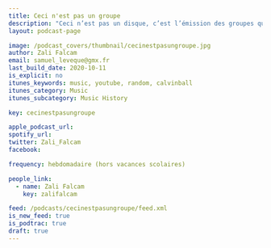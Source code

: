```yaml
---
title: Ceci n'est pas un groupe
description: "Ceci n’est pas un disque, c’est l’émission des groupes qui n’existent pas tout à fait. Artistes imaginaires entendus dans des fictions ayant par la suite enregistré des vrais disques, canulars musicaux et autres doubleurs prêtant leurs voix à des idoles de la chanson : ils sont tous et toutes réunis dans cette émission vous faisant découvrir leur univers sonore."
layout: podcast-page

image: /podcast_covers/thumbnail/cecinestpasungroupe.jpg
author: Zali Falcam
email: samuel_leveque@gmx.fr
last_build_date: 2020-10-11
is_explicit: no
itunes_keywords: music, youtube, random, calvinball
itunes_category: Music
itunes_subcategory: Music History

key: cecinestpasungroupe

apple_podcast_url: 
spotify_url: 
twitter: Zali_Falcam
facebook: 

frequency: hebdomadaire (hors vacances scolaires)

people_link: 
  - name: Zali Falcam
    key: zalifalcam

feed: /podcasts/cecinestpasungroupe/feed.xml
is_new_feed: true
is_podtrac: true
draft: true
---
```


<Podcast/>
